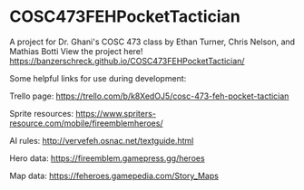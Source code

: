 # COSC473FEHPocketTactician
A project for Dr. Ghani's COSC 473 class by Ethan Turner, Chris Nelson, and Mathias Botti
View the project here! https://banzerschreck.github.io/COSC473FEHPocketTactician/

Some helpful links for use during development:

Trello page:
https://trello.com/b/k8XedOJ5/cosc-473-feh-pocket-tactician

Sprite resources:
https://www.spriters-resource.com/mobile/fireemblemheroes/

AI rules:
http://vervefeh.osnac.net/textguide.html

Hero data:
https://fireemblem.gamepress.gg/heroes

Map data:
https://feheroes.gamepedia.com/Story_Maps
